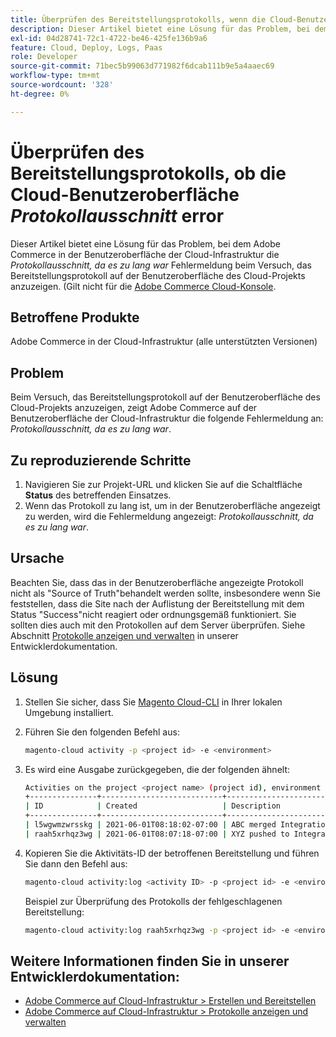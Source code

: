 ```yaml
---
title: Überprüfen des Bereitstellungsprotokolls, wenn die Cloud-Benutzeroberfläche den Fehler "Log Snipped" aufweist
description: Dieser Artikel bietet eine Lösung für das Problem, bei dem die Adobe Commerce auf der Benutzeroberfläche der Cloud-Infrastruktur die Fehlermeldung *log-Snipped anzeigt, da sie zu lang war*, wenn versucht wurde, das Bereitstellungsprotokoll auf der Benutzeroberfläche des Cloud-Projekts anzuzeigen.
exl-id: 04d28741-72c1-4722-be46-425fe136b9a6
feature: Cloud, Deploy, Logs, Paas
role: Developer
source-git-commit: 71bec5b99063d771982f6dcab111b9e5a4aaec69
workflow-type: tm+mt
source-wordcount: '328'
ht-degree: 0%

---
```


# Überprüfen des Bereitstellungsprotokolls, ob die Cloud-Benutzeroberfläche *Protokollausschnitt* error

Dieser Artikel bietet eine Lösung für das Problem, bei dem Adobe Commerce in der Benutzeroberfläche der Cloud-Infrastruktur die *Protokollausschnitt, da es zu lang war* Fehlermeldung beim Versuch, das Bereitstellungsprotokoll auf der Benutzeroberfläche des Cloud-Projekts anzuzeigen. (Gilt nicht für die [Adobe Commerce Cloud-Konsole](https://console.adobecommerce.com/).

## Betroffene Produkte

Adobe Commerce in der Cloud-Infrastruktur (alle unterstützten Versionen)

## Problem

Beim Versuch, das Bereitstellungsprotokoll auf der Benutzeroberfläche des Cloud-Projekts anzuzeigen, zeigt Adobe Commerce auf der Benutzeroberfläche der Cloud-Infrastruktur die folgende Fehlermeldung an: *Protokollausschnitt, da es zu lang war*.

## Zu reproduzierende Schritte

1. Navigieren Sie zur Projekt-URL und klicken Sie auf die Schaltfläche **Status** des betreffenden Einsatzes.
1. Wenn das Protokoll zu lang ist, um in der Benutzeroberfläche angezeigt zu werden, wird die Fehlermeldung angezeigt: *Protokollausschnitt, da es zu lang war*.

## Ursache

Beachten Sie, dass das in der Benutzeroberfläche angezeigte Protokoll nicht als &quot;Source of Truth&quot;behandelt werden sollte, insbesondere wenn Sie feststellen, dass die Site nach der Auflistung der Bereitstellung mit dem Status &quot;Success&quot;nicht reagiert oder ordnungsgemäß funktioniert. Sie sollten dies auch mit den Protokollen auf dem Server überprüfen. Siehe Abschnitt [Protokolle anzeigen und verwalten](https://experienceleague.adobe.com/docs/commerce-cloud-service/user-guide/develop/test/log-locations.html) in unserer Entwicklerdokumentation.

## Lösung

1. Stellen Sie sicher, dass Sie [Magento Cloud-CLI](https://experienceleague.adobe.com/docs/commerce-cloud-service/user-guide/dev-tools/cloud-cli.html) in Ihrer lokalen Umgebung installiert.
1. Führen Sie den folgenden Befehl aus:

   ```bash
   magento-cloud activity -p <project id> -e <environment>
   ```

1. Es wird eine Ausgabe zurückgegeben, die der folgenden ähnelt:

   ```bash
   Activities on the project <project name> (project id), environment <environment>:
   +---------------+---------------------------+-------------------------------------+----------+----------+---------+
   | ID            | Created                   | Description                         | Progress | State    | Result  |
   +---------------+---------------------------+-------------------------------------+----------+----------+---------+
   | l5wgwmzwrsskg | 2021-06-01T08:18:02-07:00 | ABC merged Integration into Staging | 100%     | complete | success |
   | raah5xrhqz3wg | 2021-06-01T08:07:18-07:00 | XYZ pushed to Integration           | 100%     | complete | failure |
   ```

1. Kopieren Sie die Aktivitäts-ID der betroffenen Bereitstellung und führen Sie dann den Befehl aus:

   ```bash
   magento-cloud activity:log <activity ID> -p <project id> -e <environment>
   ```

   Beispiel zur Überprüfung des Protokolls der fehlgeschlagenen Bereitstellung:

   ```bash
   magento-cloud activity:log raah5xrhqz3wg -p <project id> -e <environment>
   ```

## Weitere Informationen finden Sie in unserer Entwicklerdokumentation:

* [Adobe Commerce auf Cloud-Infrastruktur > Erstellen und Bereitstellen](https://experienceleague.adobe.com/docs/commerce-cloud-service/user-guide/configure/env/configure-env-yaml.html)
* [Adobe Commerce auf Cloud-Infrastruktur > Protokolle anzeigen und verwalten](https://experienceleague.adobe.com/docs/commerce-cloud-service/user-guide/develop/test/log-locations.html)

